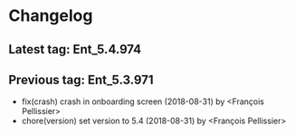 # Changelog
## Latest tag: Ent_5.4.974
## Previous tag: Ent_5.3.971
* fix(crash) crash in onboarding screen (2018-08-31) by <François Pellissier>
* chore(version) set version to 5.4 (2018-08-31) by <François Pellissier>
